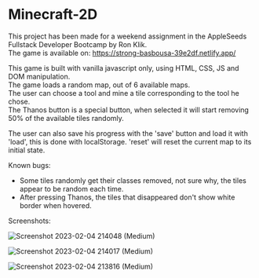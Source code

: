 # Minecraft-2D

This project has been made for a weekend assignment in the AppleSeeds Fullstack Developer Bootcamp by Ron Klik.<br>
The game is available on: https://strong-basbousa-39e2df.netlify.app/

This game is built with vanilla javascript only, using HTML, CSS, JS and DOM manipulation.<br>
The game loads a random map, out of 6 available maps.<br>
The user can choose a tool and mine a tile corresponding to the tool he chose.<br>
The Thanos button is a special button, when selected it will start removing 50% of the available tiles randomly.

The user can also save his progress with the 'save' button and load it with 'load', this is done with localStorage.
'reset' will reset the current map to its initial state.

Known bugs:
* Some tiles randomly get their classes removed, not sure why, the tiles appear to be random each time.
* After pressing Thanos, the tiles that disappeared don't show white border when hovered.

Screenshots:

![Screenshot 2023-02-04 214048 (Medium)](https://user-images.githubusercontent.com/121381849/216786658-e4694ff0-f37c-4d04-af11-4dc7d19f197f.png)

![Screenshot 2023-02-04 214017 (Medium)](https://user-images.githubusercontent.com/121381849/216786664-b3388b83-9625-4393-83df-72aebcedcf7e.png)

![Screenshot 2023-02-04 213816 (Medium)](https://user-images.githubusercontent.com/121381849/216786668-2950dc69-1d9e-42dc-9c2f-ded72a23101f.png)
